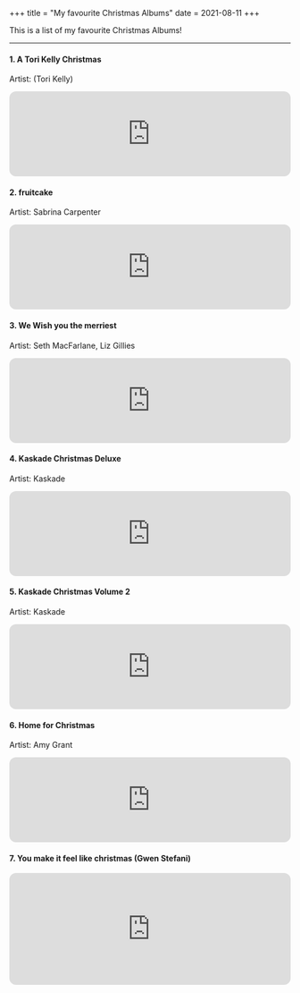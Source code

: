 +++
title = "My favourite Christmas Albums"
date = 2021-08-11
+++

This is a list of my favourite Christmas Albums!

<!-- more -->

-----------------
#### 1. A Tori Kelly Christmas 
Artist: (Tori Kelly)

<iframe style="border-radius:12px" src="https://open.spotify.com/embed/album/3T1Te4622DNLaTajXIkY9l?utm_source=generator" width="100%" height="152" frameBorder="0" allowfullscreen="" allow="autoplay; clipboard-write; encrypted-media; fullscreen; picture-in-picture" loading="lazy"></iframe>

#### 2. fruitcake 
Artist: Sabrina Carpenter

<iframe style="border-radius:12px" src="https://open.spotify.com/embed/album/7EisdwWcodpmHxgpGVE5Pg?utm_source=generator" width="100%" height="152" frameBorder="0" allowfullscreen="" allow="autoplay; clipboard-write; encrypted-media; fullscreen; picture-in-picture" loading="lazy"></iframe>

#### 3. We Wish you the merriest
Artist: Seth MacFarlane, Liz Gillies

<iframe style="border-radius:12px" src="https://open.spotify.com/embed/album/72cxgxGqEDuz8d60JuP6Ta?utm_source=generator" width="100%" height="152" frameBorder="0" allowfullscreen="" allow="autoplay; clipboard-write; encrypted-media; fullscreen; picture-in-picture" loading="lazy"></iframe>

#### 4. Kaskade Christmas Deluxe
Artist: Kaskade

<iframe style="border-radius:12px" src="https://open.spotify.com/embed/album/1xGImGcWsxl2BiB3Ky7g6I?utm_source=generator" width="100%" height="152" frameBorder="0" allowfullscreen="" allow="autoplay; clipboard-write; encrypted-media; fullscreen; picture-in-picture" loading="lazy"></iframe>

#### 5. Kaskade Christmas Volume 2
Artist: Kaskade

<iframe style="border-radius:12px" src="https://open.spotify.com/embed/album/1ad4N7iaoiJtwXZDEX085v?utm_source=generator" width="100%" height="152" frameBorder="0" allowfullscreen="" allow="autoplay; clipboard-write; encrypted-media; fullscreen; picture-in-picture" loading="lazy"></iframe>

#### 6. Home for Christmas
Artist: Amy Grant

<iframe style="border-radius:12px" src="https://open.spotify.com/embed/album/6zsXpKxvpjmwXvoxPdN2eQ?utm_source=generator" width="100%" height="152" frameBorder="0" allowfullscreen="" allow="autoplay; clipboard-write; encrypted-media; fullscreen; picture-in-picture" loading="lazy"></iframe>

#### 7. You make it feel like christmas (Gwen Stefani)

<iframe style="border-radius:12px" src="https://open.spotify.com/embed/album/58qdMDlJaZBYleY7Bf0gNc?utm_source=generator" width="100%" height="200" frameBorder="0" allowfullscreen="" allow="autoplay; clipboard-write; encrypted-media; fullscreen; picture-in-picture" loading="lazy"></iframe>